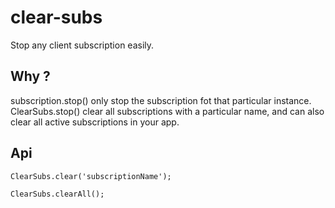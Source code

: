 # clear-subs
Stop any client subscription easily.

## Why ?
subscription.stop() only stop the subscription fot that particular instance. ClearSubs.stop() clear all subscriptions with a particular name, and can also clear all active subscriptions in your app.

## Api
``
ClearSubs.clear('subscriptionName');
``

``
ClearSubs.clearAll();
``
